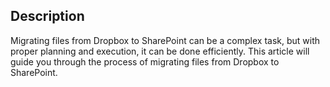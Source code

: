 ## Description
Migrating files from Dropbox to SharePoint can be a complex task, but with proper planning and execution, it can be done efficiently. This article will guide you through the process of migrating files from Dropbox to SharePoint.
